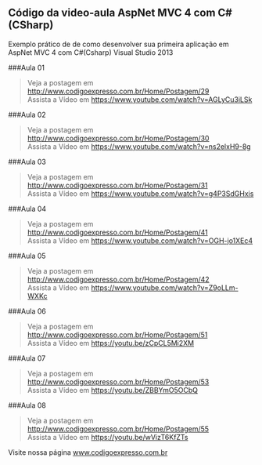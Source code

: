 ﻿Código da video-aula AspNet MVC 4 com C#(CSharp)
---
Exemplo prático de de como desenvolver sua primeira aplicação em AspNet MVC 4 com C#(Csharp) Visual Studio 2013


###Aula 01    
>Veja a postagem em http://www.codigoexpresso.com.br/Home/Postagem/29      
>Assista a Vídeo em https://www.youtube.com/watch?v=AGLyCu3iLSk      

###Aula 02     
>Veja a postagem em http://www.codigoexpresso.com.br/Home/Postagem/30      
>Assista a Vídeo em https://www.youtube.com/watch?v=ns2elxH9-8g        

###Aula 03     
>Veja a postagem em http://www.codigoexpresso.com.br/Home/Postagem/31      
>Assista a Vídeo em https://www.youtube.com/watch?v=g4P3SdGHxis   

###Aula 04 
>Veja a postagem em http://www.codigoexpresso.com.br/Home/Postagem/41      
>Assista a Vídeo em https://www.youtube.com/watch?v=OGH-jo1XEc4 

###Aula 05     
>Veja a postagem em http://www.codigoexpresso.com.br/Home/Postagem/42      
>Assista a Vídeo em https://www.youtube.com/watch?v=Z9oLLm-WXKc    

###Aula 06     
>Veja a postagem em http://www.codigoexpresso.com.br/Home/Postagem/51      
>Assista a Vídeo em https://youtu.be/zCpCL5Mi2XM

###Aula 07     
>Veja a postagem em http://www.codigoexpresso.com.br/Home/Postagem/53      
>Assista a Vídeo em https://youtu.be/ZBBYmO5OCbQ

###Aula 08     
>Veja a postagem em http://www.codigoexpresso.com.br/Home/Postagem/55      
>Assista a Vídeo em https://youtu.be/wVizT6KfZTs

Visite nossa página www.codigoexpresso.com.br
